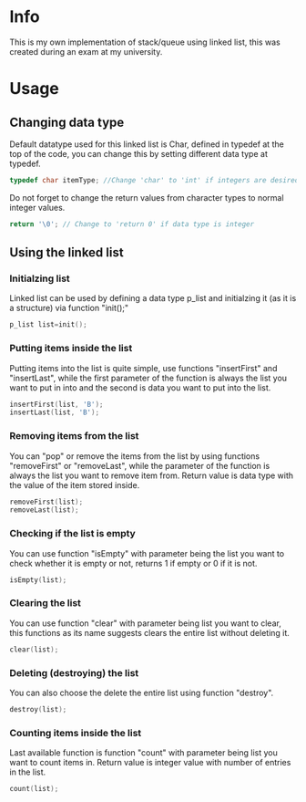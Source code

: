 # Info

This is my own implementation of stack/queue using linked list, this was created during an exam at my university.

# Usage

## Changing data type

Default datatype used for this linked list is Char, defined in typedef at the top of the code, you can change this by setting different data type at typedef.

```c
typedef char itemType; //Change 'char' to 'int' if integers are desired (example)
```
Do not forget to change the return values from character types to normal integer values.

```c
return '\0'; // Change to 'return 0' if data type is integer
```


## Using the linked list

### Initialzing list

Linked list can be used by defining a data type p_list and initialzing it (as it is a structure) via function "init();"

```c
p_list list=init();
```


### Putting items inside the list

Putting items into the list is quite simple, use functions "insertFirst" and "insertLast", while the first parameter of the function is always the list you want to put in into and the second is data you want to put into the list.

```c
insertFirst(list, 'B');
insertLast(list, 'B');
```

### Removing items from the list

You can "pop" or remove the items from the list by using functions "removeFirst" or "removeLast", while the parameter of the function is always the list you want to remove item from. Return value is data type with the value of the item stored inside.

```c
removeFirst(list);
removeLast(list);
```


### Checking if the list is empty

You can use function "isEmpty" with parameter being the list you want to check whether it is empty or not, returns 1 if empty or 0 if it is not.

```c
isEmpty(list);
```

### Clearing the list

You can use function "clear" with parameter being list you want to clear, this functions as its name suggests clears the entire list without deleting it.

```c
clear(list);
```

### Deleting (destroying) the list

You can also choose the delete the entire list using function "destroy".

```c
destroy(list);
```

### Counting items inside the list

Last available function is function "count" with parameter being list you want to count items in. Return value is integer value with number of entries in the list.

```c
count(list);
```



